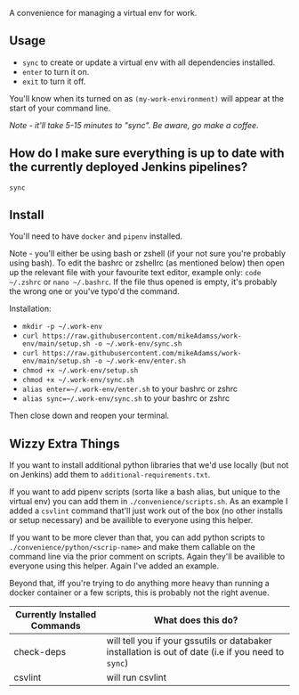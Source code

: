 A convenience for managing a virtual env for work.

## Usage

* `sync` to create or update a virtual env with all dependencies installed.
* `enter` to turn it on.
* `exit` to turn it off.

You'll know when its turned on as `(my-work-environment)` will appear at the start of your command line.

_Note - it'll take 5-15 minutes to "sync". Be aware, go make a coffee._

## How do I make sure everything is up to date with the currently deployed Jenkins pipelines?

`sync`

## Install

You'll need to have `docker` and `pipenv` installed.

Note - you'll either be using bash or zshell (if your not sure you're probably using bash). To edit the bashrc or zshellrc (as mentioned below) then open up the relevant file with your favourite text editor, example only: `code ~/.zshrc` or `nano ~/.bashrc`. If the file thus opened is empty, it's probably the wrong one or you've typo'd the command.

Installation:
* `mkdir -p ~/.work-env`
* `curl https://raw.githubusercontent.com/mikeAdamss/work-env/main/setup.sh -o ~/.work-env/sync.sh`
* `curl https://raw.githubusercontent.com/mikeAdamss/work-env/main/setup.sh -o ~/.work-env/enter.sh`
* `chmod +x ~/.work-env/setup.sh`
* `chmod +x ~/.work-env/sync.sh`
* `alias enter=~/.work-env/enter.sh` to your bashrc or zshrc
* `alias sync=~/.work-env/sync.sh` to your bashrc or zshrc

Then close down and reopen your terminal.

## Wizzy Extra Things

If you want to install additional python libraries that we'd use locally (but not on Jenkins) add them to `additional-requirements.txt`.

If you want to add pipenv scripts (sorta like a bash alias, but unique to the virtual env) you can add them in `./convenience/scripts.sh`. As an example I added a `csvlint` command that'll just work out of the box (no other installs or setup necessary) and be availible to everyone using this helper.

If you want to be more clever than that, you can add python scripts to `./convenience/python/<scrip-name>` and make them callable on the command line via the prior comment on scripts. Again they'll be availible to everyone using this helper. Again I've added an example.

Beyond that, iff you're trying to do anything more heavy than running a docker container or a few scripts, this is probably not the right avenue.  

| Currently Installed Commands | What does this do? |
| ---------------------------- | ------------------ |
| check-deps                   | will tell you if your gssutils or databaker installation is out of date (i.e if you need to `sync`) |
| csvlint                      | will run csvlint |

